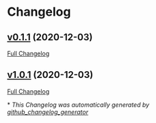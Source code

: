 # Changelog

## [v0.1.1](https://github.com/agpenton/chef-ubuntu-base/tree/v0.1.1) (2020-12-03)

[Full Changelog](https://github.com/agpenton/chef-ubuntu-base/compare/v1.0.1...v0.1.1)

## [v1.0.1](https://github.com/agpenton/chef-ubuntu-base/tree/v1.0.1) (2020-12-03)

[Full Changelog](https://github.com/agpenton/chef-ubuntu-base/compare/3e16aff8ad86b00d1cb12dcba558308b81c4a312...v1.0.1)



\* *This Changelog was automatically generated by [github_changelog_generator](https://github.com/github-changelog-generator/github-changelog-generator)*

